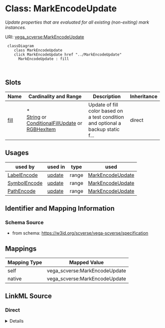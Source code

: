 

# Class: MarkEncodeUpdate 


_Update properties that are evaluated for all existing (non-exiting) mark instances._





URI: [vega_scverse:MarkEncodeUpdate](https://w3id.org/scverse/vega-scverse/MarkEncodeUpdate)






```mermaid
 classDiagram
    class MarkEncodeUpdate
    click MarkEncodeUpdate href "../MarkEncodeUpdate"
      MarkEncodeUpdate : fill
        
      
```




<!-- no inheritance hierarchy -->


## Slots

| Name | Cardinality and Range | Description | Inheritance |
| ---  | --- | --- | --- |
| [fill](fill.md) | * <br/> [String](String.md)&nbsp;or&nbsp;<br />[ConditionalFillUpdate](ConditionalFillUpdate.md)&nbsp;or&nbsp;<br />[RGBHexItem](RGBHexItem.md) | Update of fill color based on a test condition and optional a backup static f... | direct |





## Usages

| used by | used in | type | used |
| ---  | --- | --- | --- |
| [LabelEncode](LabelEncode.md) | [update](update.md) | range | [MarkEncodeUpdate](MarkEncodeUpdate.md) |
| [SymbolEncode](SymbolEncode.md) | [update](update.md) | range | [MarkEncodeUpdate](MarkEncodeUpdate.md) |
| [PathEncode](PathEncode.md) | [update](update.md) | range | [MarkEncodeUpdate](MarkEncodeUpdate.md) |






## Identifier and Mapping Information







### Schema Source


* from schema: https://w3id.org/scverse/vega-scverse/specification




## Mappings

| Mapping Type | Mapped Value |
| ---  | ---  |
| self | vega_scverse:MarkEncodeUpdate |
| native | vega_scverse:MarkEncodeUpdate |







## LinkML Source

<!-- TODO: investigate https://stackoverflow.com/questions/37606292/how-to-create-tabbed-code-blocks-in-mkdocs-or-sphinx -->

### Direct

<details>
```yaml
name: MarkEncodeUpdate
description: Update properties that are evaluated for all existing (non-exiting) mark
  instances.
from_schema: https://w3id.org/scverse/vega-scverse/specification
rank: 1000
attributes:
  fill:
    name: fill
    description: Update of fill color based on a test condition and optional a backup
      static fill value
    from_schema: https://w3id.org/scverse/vega-scverse/encode
    domain_of:
    - Legend
    - ImageEncodeEnter
    - LabelEncodeEnter
    - PointsEncodeEnter
    - PathEncodeEnter
    - TextEncodeEnter
    - MarkEncodeUpdate
    multivalued: true
    any_of:
    - range: ConditionalFillUpdate
    - range: RGBHexItem

```
</details>

### Induced

<details>
```yaml
name: MarkEncodeUpdate
description: Update properties that are evaluated for all existing (non-exiting) mark
  instances.
from_schema: https://w3id.org/scverse/vega-scverse/specification
rank: 1000
attributes:
  fill:
    name: fill
    description: Update of fill color based on a test condition and optional a backup
      static fill value
    from_schema: https://w3id.org/scverse/vega-scverse/encode
    alias: fill
    owner: MarkEncodeUpdate
    domain_of:
    - Legend
    - ImageEncodeEnter
    - LabelEncodeEnter
    - PointsEncodeEnter
    - PathEncodeEnter
    - TextEncodeEnter
    - MarkEncodeUpdate
    range: string
    multivalued: true
    any_of:
    - range: ConditionalFillUpdate
    - range: RGBHexItem

```
</details>